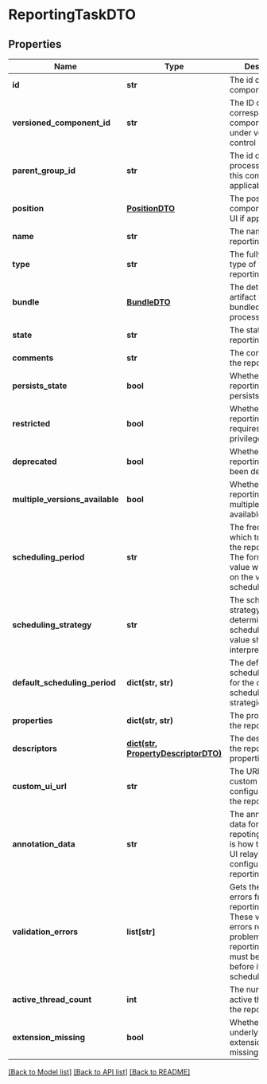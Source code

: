 # ReportingTaskDTO

## Properties
Name | Type | Description | Notes
------------ | ------------- | ------------- | -------------
**id** | **str** | The id of the component. | [optional] 
**versioned_component_id** | **str** | The ID of the corresponding component that is under version control | [optional] 
**parent_group_id** | **str** | The id of parent process group of this component if applicable. | [optional] 
**position** | [**PositionDTO**](PositionDTO.md) | The position of this component in the UI if applicable. | [optional] 
**name** | **str** | The name of the reporting task. | [optional] 
**type** | **str** | The fully qualified type of the reporting task. | [optional] 
**bundle** | [**BundleDTO**](BundleDTO.md) | The details of the artifact that bundled this processor type. | [optional] 
**state** | **str** | The state of the reporting task. | [optional] 
**comments** | **str** | The comments of the reporting task. | [optional] 
**persists_state** | **bool** | Whether the reporting task persists state. | [optional] 
**restricted** | **bool** | Whether the reporting task requires elevated privileges. | [optional] 
**deprecated** | **bool** | Whether the reporting task has been deprecated. | [optional] 
**multiple_versions_available** | **bool** | Whether the reporting task has multiple versions available. | [optional] 
**scheduling_period** | **str** | The frequency with which to schedule the reporting task. The format of the value willd epend on the valud of the schedulingStrategy. | [optional] 
**scheduling_strategy** | **str** | The scheduling strategy that determines how the schedulingPeriod value should be interpreted. | [optional] 
**default_scheduling_period** | **dict(str, str)** | The default scheduling period for the different scheduling strategies. | [optional] 
**properties** | **dict(str, str)** | The properties of the reporting task. | [optional] 
**descriptors** | [**dict(str, PropertyDescriptorDTO)**](PropertyDescriptorDTO.md) | The descriptors for the reporting tasks properties. | [optional] 
**custom_ui_url** | **str** | The URL for the custom configuration UI for the reporting task. | [optional] 
**annotation_data** | **str** | The annotation data for the repoting task. This is how the custom UI relays configuration to the reporting task. | [optional] 
**validation_errors** | **list[str]** | Gets the validation errors from the reporting task. These validation errors represent the problems with the reporting task that must be resolved before it can be scheduled to run. | [optional] 
**active_thread_count** | **int** | The number of active threads for the reporting task. | [optional] 
**extension_missing** | **bool** | Whether the underlying extension is missing. | [optional] 

[[Back to Model list]](../README.md#documentation-for-models) [[Back to API list]](../README.md#documentation-for-api-endpoints) [[Back to README]](../README.md)


